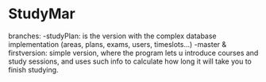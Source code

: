 # StudyMar

branches: 
-studyPlan: is the version with the complex database implementation (areas, plans, exams, users, timeslots...)
-master & firstversion: simple version, where the program lets u introduce courses and study sessions, and 
			uses such info to calculate how long it will take you to finish studying. 
			
			
			
